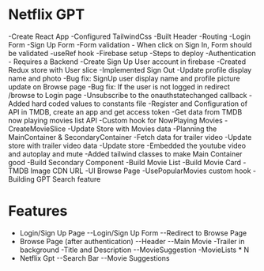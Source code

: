 # Netflix GPT
-Create React App
-Configured TailwindCss
-Built Header
-Routing
-Login Form
-Sign Up Form
-Form validation - When click on Sign In, Form should be validated
-useRef hook
-Firebase setup
-Steps to deploy
-Authentication - Requires a Backend
-Create Sign Up User account in firebase
-Created Redux store with User slice
-Implemented Sign Out
-Update profile display name and photo
-Bug fix: SignUp user display name and profile picture update on Browse page
-Bug fix: If the user is not logged in redirect /browse to Login page
-Unsubscribe to the onauthstatechanged callback
-Added hard coded values to constants file
-Register and Configuration of API in TMDB, create an app and get access token
-Get data from TMDB now playing movies list API
-Custom hook for NowPlaying Movies
-CreateMovieSlice
-Update Store with Movies data
-Planning the MainContainer & SecondaryContainer
-Fetch data for trailer video
-Update store with trailer video data
-Update store
-Embedded the youtube video and autoplay and mute
-Added tailwind classes to make Main Container good
-Build Secondary Component
-Build Movie List
-Build Movie Card
-TMDB Image CDN URL
-UI Browse Page 
-UsePopularMovies custom hook
-Building GPT Search feature

# Features
- Login/Sign Up  Page
        --Login/Sign Up Form
        --Redirect to Browse Page
- Browse Page (after authentication)
        --Header
        --Main Movie
            -Trailer in background
            -Title and Description
        --MovieSuggestion
            -MovieLists * N
- Netflix Gpt
        --Search Bar
        --Movie Suggestions